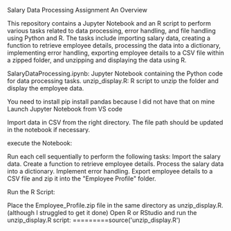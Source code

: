 Salary Data Processing Assignment An Overview

This repository contains a Jupyter Notebook and an R script to perform various tasks related to data processing, error handling, and file handling using Python and R. The tasks include importing salary data, creating a function to retrieve employee details, processing the data into a dictionary, implementing error handling, exporting employee details to a CSV file within a zipped folder, and unzipping and displaying the data using R.

SalaryDataProcessing.ipynb: Jupyter Notebook containing the Python code for data processing tasks.
unzip_display.R: R script to unzip the folder and display the employee data.

You need to install pip install pandas because I did not have that on mine
Launch Jupyter Notebook from VS code

Import data in CSV from the right directory. The file path should be updated in the notebook if necessary.

execute the Notebook:

Run each cell sequentially to perform the following tasks:
Import the salary data.
Create a function to retrieve employee details.
Process the salary data into a dictionary.
Implement error handling.
Export employee details to a CSV file and zip it into the "Employee Profile" folder.



Run the R Script:

Place the Employee_Profile.zip file in the same directory as unzip_display.R. (although I struggled to get it done)
Open R or RStudio and run the unzip_display.R script: =========source('unzip_display.R')
